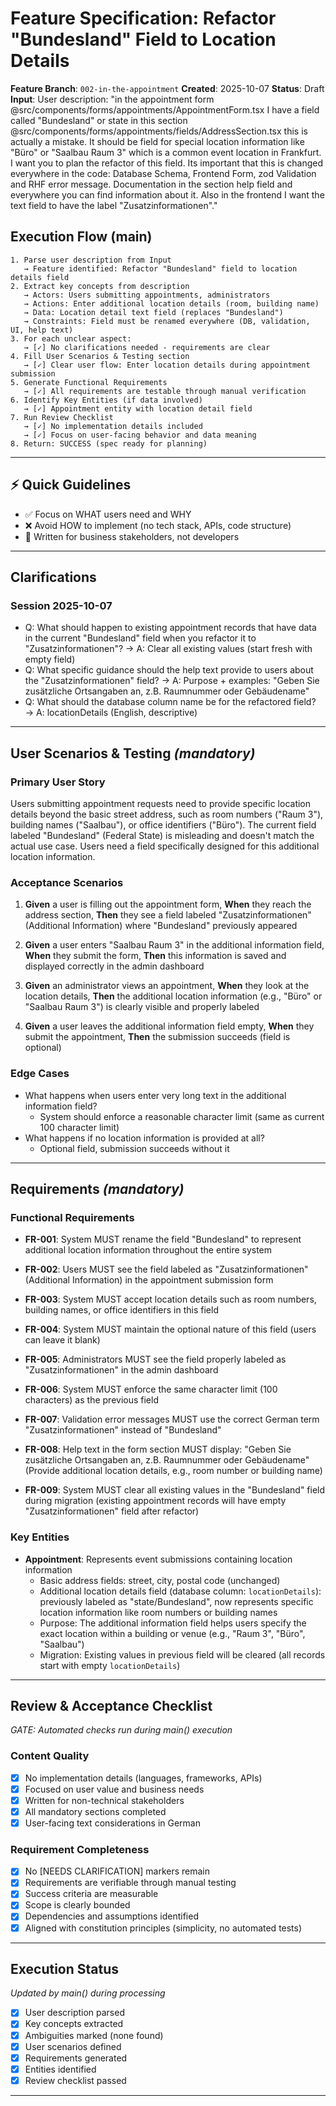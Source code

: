 # Feature Specification: Refactor "Bundesland" Field to Location Details

**Feature Branch**: `002-in-the-appointment`
**Created**: 2025-10-07
**Status**: Draft
**Input**: User description: "in the appointment form @src/components/forms/appointments/AppointmentForm.tsx I have a field called "Bundesland" or state in this section @src/components/forms/appointments/fields/AddressSection.tsx this is actually a mistake. It should be field for special location information like "Büro" or "Saalbau Raum 3" which is a common event location in Frankfurt. I want you to plan the refactor of this field. Its important that this is changed everywhere in the code: Database Schema, Frontend Form, zod Validation and RHF error message. Documentation in the section help field and everywhere you can find information about it. Also in the frontend I want the text field to have the label "Zusatzinformationen"."

## Execution Flow (main)
```
1. Parse user description from Input
   → Feature identified: Refactor "Bundesland" field to location details field
2. Extract key concepts from description
   → Actors: Users submitting appointments, administrators
   → Actions: Enter additional location details (room, building name)
   → Data: Location detail text field (replaces "Bundesland")
   → Constraints: Field must be renamed everywhere (DB, validation, UI, help text)
3. For each unclear aspect:
   → [✓] No clarifications needed - requirements are clear
4. Fill User Scenarios & Testing section
   → [✓] Clear user flow: Enter location details during appointment submission
5. Generate Functional Requirements
   → [✓] All requirements are testable through manual verification
6. Identify Key Entities (if data involved)
   → [✓] Appointment entity with location detail field
7. Run Review Checklist
   → [✓] No implementation details included
   → [✓] Focus on user-facing behavior and data meaning
8. Return: SUCCESS (spec ready for planning)
```

---

## ⚡ Quick Guidelines
- ✅ Focus on WHAT users need and WHY
- ❌ Avoid HOW to implement (no tech stack, APIs, code structure)
- 👥 Written for business stakeholders, not developers

---

## Clarifications

### Session 2025-10-07
- Q: What should happen to existing appointment records that have data in the current "Bundesland" field when you refactor it to "Zusatzinformationen"? → A: Clear all existing values (start fresh with empty field)
- Q: What specific guidance should the help text provide to users about the "Zusatzinformationen" field? → A: Purpose + examples: "Geben Sie zusätzliche Ortsangaben an, z.B. Raumnummer oder Gebäudename"
- Q: What should the database column name be for the refactored field? → A: locationDetails (English, descriptive)

---

## User Scenarios & Testing *(mandatory)*

### Primary User Story
Users submitting appointment requests need to provide specific location details beyond the basic street address, such as room numbers ("Raum 3"), building names ("Saalbau"), or office identifiers ("Büro"). The current field labeled "Bundesland" (Federal State) is misleading and doesn't match the actual use case. Users need a field specifically designed for this additional location information.

### Acceptance Scenarios
1. **Given** a user is filling out the appointment form, **When** they reach the address section, **Then** they see a field labeled "Zusatzinformationen" (Additional Information) where "Bundesland" previously appeared

2. **Given** a user enters "Saalbau Raum 3" in the additional information field, **When** they submit the form, **Then** this information is saved and displayed correctly in the admin dashboard

3. **Given** an administrator views an appointment, **When** they look at the location details, **Then** the additional location information (e.g., "Büro" or "Saalbau Raum 3") is clearly visible and properly labeled

4. **Given** a user leaves the additional information field empty, **When** they submit the appointment, **Then** the submission succeeds (field is optional)

### Edge Cases
- What happens when users enter very long text in the additional information field?
  - System should enforce a reasonable character limit (same as current 100 character limit)
- What happens if no location information is provided at all?
  - Optional field, submission succeeds without it

---

## Requirements *(mandatory)*

### Functional Requirements
- **FR-001**: System MUST rename the field "Bundesland" to represent additional location information throughout the entire system

- **FR-002**: Users MUST see the field labeled as "Zusatzinformationen" (Additional Information) in the appointment submission form

- **FR-003**: System MUST accept location details such as room numbers, building names, or office identifiers in this field

- **FR-004**: System MUST maintain the optional nature of this field (users can leave it blank)

- **FR-005**: Administrators MUST see the field properly labeled as "Zusatzinformationen" in the admin dashboard

- **FR-006**: System MUST enforce the same character limit (100 characters) as the previous field

- **FR-007**: Validation error messages MUST use the correct German term "Zusatzinformationen" instead of "Bundesland"

- **FR-008**: Help text in the form section MUST display: "Geben Sie zusätzliche Ortsangaben an, z.B. Raumnummer oder Gebäudename" (Provide additional location details, e.g., room number or building name)

- **FR-009**: System MUST clear all existing values in the "Bundesland" field during migration (existing appointment records will have empty "Zusatzinformationen" field after refactor)

### Key Entities
- **Appointment**: Represents event submissions containing location information
  - Basic address fields: street, city, postal code (unchanged)
  - Additional location details field (database column: `locationDetails`): previously labeled as "state/Bundesland", now represents specific location information like room numbers or building names
  - Purpose: The additional information field helps users specify the exact location within a building or venue (e.g., "Raum 3", "Büro", "Saalbau")
  - Migration: Existing values in previous field will be cleared (all records start with empty `locationDetails`)

---

## Review & Acceptance Checklist
*GATE: Automated checks run during main() execution*

### Content Quality
- [x] No implementation details (languages, frameworks, APIs)
- [x] Focused on user value and business needs
- [x] Written for non-technical stakeholders
- [x] All mandatory sections completed
- [x] User-facing text considerations in German

### Requirement Completeness
- [x] No [NEEDS CLARIFICATION] markers remain
- [x] Requirements are verifiable through manual testing
- [x] Success criteria are measurable
- [x] Scope is clearly bounded
- [x] Dependencies and assumptions identified
- [x] Aligned with constitution principles (simplicity, no automated tests)

---

## Execution Status
*Updated by main() during processing*

- [x] User description parsed
- [x] Key concepts extracted
- [x] Ambiguities marked (none found)
- [x] User scenarios defined
- [x] Requirements generated
- [x] Entities identified
- [x] Review checklist passed

---
